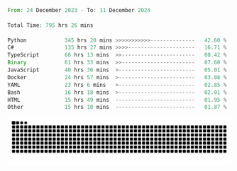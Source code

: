 <!--START_SECTION:waka-->

```rust
From: 24 December 2023 - To: 11 December 2024

Total Time: 795 hrs 26 mins

Python            345 hrs 20 mins >>>>>>>>>>>--------------   42.60 %
C#                135 hrs 27 mins >>>>---------------------   16.71 %
TypeScript        68 hrs 13 mins  >>-----------------------   08.42 %
Binary            61 hrs 33 mins  >>-----------------------   07.60 %
JavaScript        40 hrs 36 mins  >------------------------   05.01 %
Docker            24 hrs 57 mins  >------------------------   03.08 %
YAML              23 hrs 6 mins   >------------------------   02.85 %
Bash              16 hrs 18 mins  >------------------------   02.01 %
HTML              15 hrs 49 mins  -------------------------   01.95 %
Other             15 hrs 10 mins  -------------------------   01.87 %
```

<!--END_SECTION:waka-->


<picture>
  <source media="(prefers-color-scheme: dark)" srcset="https://raw.githubusercontent.com/jeerawut97/jeerawut97/output/github-contribution-grid-snake.svg">
  <img alt="github contribution grid snake animation" src="https://raw.githubusercontent.com/jeerawut97/jeerawut97/output/github-contribution-grid-snake.svg">
</picture>
